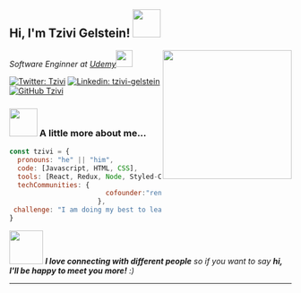 <h2> Hi, I'm Tzivi Gelstein! <img src="https://media.giphy.com/media/mGcNjsfWAjY5AEZNw6/giphy.gif" width="50"></h2>
<img align='right' src="https://media.giphy.com/media/ieyl9zmCjO4b4t6qoY/giphy.gif" width="230">
<p><em>Software Enginner at <a href="https://www.udemy.com/">Udemy</a><img src="https://media.giphy.com/media/fYSnHlufseco8Fh93Z/giphy.gif" width="30">
</em></p>

[![Twitter: Tzivi](https://img.shields.io/twitter/follow/tzivigelstein?style=social)](https://twitter.com/tzivigelstein)
[![Linkedin: tzivi-gelstein](https://img.shields.io/badge/tzivi-gelstein-2b59a21b0-blue?style=flat-square&logo=Linkedin&logoColor=white&link=https://www.linkedin.com/in/tzivi-gelstein-2b59a21b0/)](https://www.linkedin.com/in/tzivi-gelstein-2b59a21b0/)
[![GitHub Tzivi](https://img.shields.io/github/followers/Tzivi4?label=follow&style=social)](https://github.com/Tzivi4)


### <img src="https://media.giphy.com/media/VgCDAzcKvsR6OM0uWg/giphy.gif" width="50"> A little more about me...  

```javascript
const tzivi = {
  pronouns: "he" || "him",
  code: [Javascript, HTML, CSS],
  tools: [React, Redux, Node, Styled-Components, Jest],
  techCommunities: {
                        cofounder:"rentar.home"
                      },
 challenge: "I am doing my best to learn something new every day"
}
```

<img src="https://media.giphy.com/media/LnQjpWaON8nhr21vNW/giphy.gif" width="60"> <em><b>I love connecting with different people</b> so if you want to say <b>hi, I'll be happy to meet you more!</b> :)</em>

---